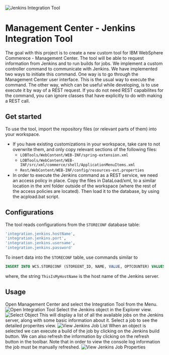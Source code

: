 ![Jenkins Integration Tool](https://raw.githubusercontent.com/orienteed/wcs-to-jenkins/assets/images/WCS-Jenkins.png)
# Management Center - Jenkins Integration Tool
The goal with this project is to create a new custom tool for IBM WebSphere Commerece - Management Center. The tool will be able to request information from Jenkins and to run builds for jobs. We implement a custom controller command to communicate with Jenkins. We have implemented two ways to initiate this command. One way is to go through the Management Center user interface. This is the usual way to execute the command. The other way, which can be useful while developing, is to use execute it by way of a REST request. If you do not need REST capabilites for the command, you can ignore classes that have explicitly to do with making a REST call.

## Get started
To use the tool, import the repository files (or relevant parts of them) into your workspace. 
* If you have existing customizations in your workspace, take care to not overwrite them, and only copy relevant sections of the following files:
    - `LOBTools/WebContent/WEB-INF/spring-extension.xml`
    - `LOBTools/WebContent/WEB-INF/src/xml/commerce/shell/ApplicationMenuItems.xml`
    - `Rest/WebContent/WEB-INF/config/resources-ext.properties`
* In order to execute the Jenkins command as a REST service, we need an access policy in place. Copy the files in DataLoad/xml, to a similar location in the xml folder outside of the workspace (where the rest of the access policies are located). Then load it to the database, by using the acpload.bat script.

## Configurations
The tool reads configurations from the `STORECONF` database table:
```sql
'integration.jenkins.hostName',
'integration.jenkins.port',
'integration.jenkins.username',
'integration.jenkins.password'
```

To insert data into the `STORECONF` table, use commands similar to
```sql
INSERT INTO WCS.STORECONF (STOREENT_ID, NAME, VALUE, OPTCOUNTER) VALUES(0, 'integration.jenkins.hostName', 'ThisIsMyHostName', 1);
```
where, the string `ThisIsMyHostName` is the host name of the Jenkins server.

## Usage
Open Management Center and select the Integration Tool from the Menu.
![Open Integration Tool](https://raw.githubusercontent.com/orienteed/wcs-to-jenkins/assets/images/integrationToolMenu.jpg)
Select the Jenkins object in the Explorer view.
![Select Object](https://raw.githubusercontent.com/orienteed/wcs-to-jenkins/assets/images/integrationToolNoSelection.jpg)
This will display a list of all the available jobs on the Jenkins server, along with some basic information about it. Select a job to see the detailed properites view.
![View Jenkins Job List](https://raw.githubusercontent.com/orienteed/wcs-to-jenkins/assets/images/integrationToolJobList.jpg)
When an object is selected we can execute a build of the job by clicking on the Jenkins build button. We can also refresh the information by clicking on the refresh button in the toolbar. Note that in order to view the console log information the job must be manually refreshed. 
![View Jenkins Job Properties](https://raw.githubusercontent.com/orienteed/wcs-to-jenkins/assets/images/integrationToolJobProperties.jpg)